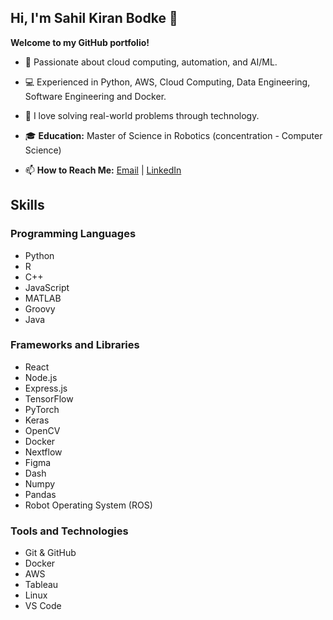 ## Hi, I'm Sahil Kiran Bodke 👋

<!--
**SahilBodke/SahilBodke** is a ✨ _special_ ✨ repository because its `README.md` (this file) appears on your GitHub profile.

Here are some ideas to get you started:

- 🔭 I’m currently working on ...
- 🌱 I’m currently learning ...
- 👯 I’m looking to collaborate on ...
- 🤔 I’m looking for help with ...
- 💬 Ask me about ...
- 📫 How to reach me: ...
- 😄 Pronouns: ...
- ⚡ Fun fact: ...
-->

**Welcome to my GitHub portfolio!**

- 🌟 Passionate about cloud computing, automation, and AI/ML.
- 💻 Experienced in Python, AWS, Cloud Computing, Data Engineering, Software Engineering and Docker.
- 🚀 I love solving real-world problems through technology.

- 🎓 **Education:** Master of Science in Robotics (concentration - Computer Science)
- 📫 **How to Reach Me:** [Email](mailto:bodke.s@northeasttern.edu) | [LinkedIn](https://www.linkedin.com/in/sahil-bodke2000/)

## Skills

### Programming Languages
- Python
- R
- C++
- JavaScript
- MATLAB
- Groovy
- Java

### Frameworks and Libraries
- React
- Node.js
- Express.js
- TensorFlow
- PyTorch
- Keras
- OpenCV
- Docker
- Nextflow
- Figma
- Dash
- Numpy
- Pandas
- Robot Operating System (ROS)

### Tools and Technologies
- Git & GitHub
- Docker
- AWS
- Tableau
- Linux
- VS Code


